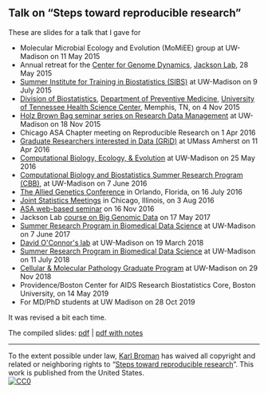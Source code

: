 ## Talk on &ldquo;Steps toward reproducible research&rdquo;

These are slides for a talk that I gave for

- Molecular Microbial Ecology and Evolution (MoMiEE) group at UW-Madison on 11 May 2015
- Annual retreat for the
  [Center for Genome Dynamics](http://cgd.jax.org/),
  [Jackson Lab](http://www.jax.org/), 28 May 2015
- [Summer Institute for Training in Biostatistics (SIBS)](https://www.biostat.wisc.edu/content/summer-institute-training-biostatistics-sibs)
  at UW-Madison on 9 July 2015
- [Division of Biostatistics](https://www.uthsc.edu/prevmed/biostats.php),
  [Department of Preventive Medicine](https://www.uthsc.edu/prevmed),
  [University of Tennessee Health Science Center](http://uthsc.edu),
  Memphis, TN, on 4 Nov 2015
- [Holz Brown Bag seminar series on Research Data Management](http://researchdata.wisc.edu/holz-series/)
  at UW-Madison on 18 Nov 2015
- Chicago ASA Chapter meeting on Reproducible Research on 1 Apr 2016
- [Graduate Researchers interested in Data (GRiD)](http://gridclub.io)
  at UMass Amherst on 11 Apr 2016
- [Computational Biology, Ecology, & Evolution](https://sites.google.com/a/wisc.edu/combee/)
  at UW-Madison on 25 May 2016
- [Computational Biology and Biostatistics Summer Research Program (CBB)](https://www.biostat.wisc.edu/content/computational-biology-and-biostatistics-summer-research-program-cbb),
  at UW-Madison on 7 June 2016
- [The Allied Genetics Conference](http://www.genetics2016.org/) in
  Orlando, Florida, on 16 July 2016
- [Joint Statistics Meetings](https://www.amstat.org/meetings/jsm/2016/)
  in Chicago, Illinois, on 3 Aug 2016
- [ASA web-based seminar](http://www.amstat.org/ASA/Education/Web-Based-Lectures.aspx#TRR)
  on 16 Nov 2016
- Jackson Lab
  [course on Big Genomic Data](https://www.jax.org/education-and-learning/education-calendar/2017/may/graduate-big-genomic-data-skills-training-for-professors#)
  on 17 May 2017
- [Summer Research Program in Biomedical Data Science](https://www.biostat.wisc.edu/content/summer-research)
  at UW-Madison on 7 June 2017
- [David O'Connor's lab](http://labs.pathology.wisc.edu/oconnor/) at UW-Madison on 19 March 2018
- [Summer Research Program in Biomedical Data Science](https://www.biostat.wisc.edu/content/summer-research)
  at UW-Madison on 11 July 2018
- [Cellular & Molecular Pathology Graduate
  Program](http://cmp.wisc.edu/) at UW-Madison on
  29 Nov 2018
- Providence/Boston Center for AIDS Research Biostatistics Core, Boston
  University, on 14 May 2019
- For MD/PhD students at UW Madison on 28 Oct 2019

It was revised a bit each time.

The compiled slides:
[pdf](https://www.biostat.wisc.edu/~kbroman/presentations/steps2rr.pdf) |
[pdf with notes](https://www.biostat.wisc.edu/~kbroman/presentations/steps2rr_withnotes.pdf)

---

To the extent possible under law,
[Karl Broman](http://github.com/kbroman) has waived all copyright and
related or neighboring rights to
&ldquo;[Steps toward reproducible research](https://github.com/kbroman/Talk_ReproRes)&rdquo;.
This work is published from the United States.
<br/>
[![CC0](http://i.creativecommons.org/p/zero/1.0/88x31.png)](http://creativecommons.org/publicdomain/zero/1.0/)
